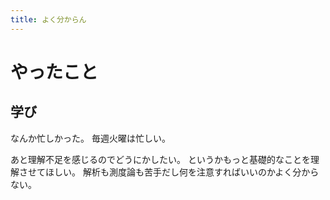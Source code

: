 ```yaml
---
title: よく分からん
---
```


# やったこと

## 学び

なんか忙しかった。
毎週火曜は忙しい。

あと理解不足を感じるのでどうにかしたい。
というかもっと基礎的なことを理解させてほしい。
解析も測度論も苦手だし何を注意すればいいのかよく分からない。
